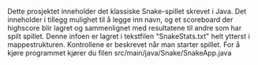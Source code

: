 Dette prosjektet inneholder det klassiske Snake-spillet skrevet i Java. Det inneholder i tillegg mulighet til å legge inn navn, og et scoreboard der highscore blir lagret og sammenlignet med resultatene til andre som har spilt spillet. Denne infoen er lagret i tekstfilen "SnakeStats.txt" helt ytterst i mappestrukturen. Kontrollene er beskrevet når man starter spillet. 
For å kjøre programmet kjører du filen src/main/java/Snake/SnakeApp.java
